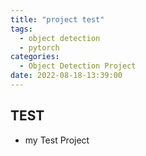 ```yaml
---
title: "project test"
tags: 
  - object detection
  - pytorch
categories:
  - Object Detection Project
date: 2022-08-18-13:39:00
---
```


## TEST
- my Test Project